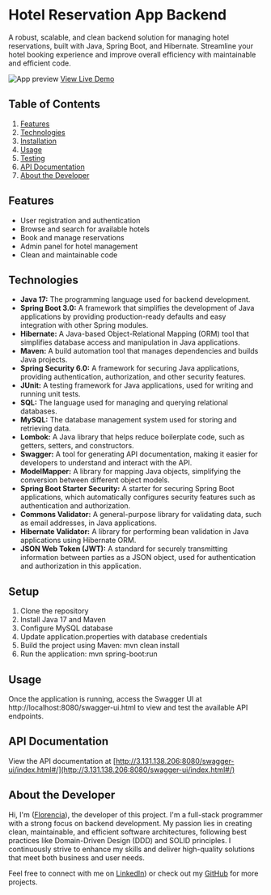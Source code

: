 # Hotel Reservation App Backend

A robust, scalable, and clean backend solution for managing hotel reservations, built with Java, Spring Boot, and Hibernate. Streamline your hotel booking experience and improve overall efficiency with maintainable and efficient code.

![App preview](app-preview-image-url)
[View Live Demo](http://digital-booking-6.s3-website.us-east-2.amazonaws.com/)

## Table of Contents

1. [Features](#features)
2. [Technologies](#technologies)
3. [Installation](#installation)
4. [Usage](#usage)
5. [Testing](#testing)
6. [API Documentation](#api-documentation)
7. [About the Developer](#about-the-developer)

## Features

- User registration and authentication
- Browse and search for available hotels
- Book and manage reservations
- Admin panel for hotel management
- Clean and maintainable code

## Technologies

- **Java 17:** The programming language used for backend development.
- **Spring Boot 3.0:** A framework that simplifies the development of Java applications by providing production-ready defaults and easy integration with other Spring modules.
- **Hibernate:** A Java-based Object-Relational Mapping (ORM) tool that simplifies database access and manipulation in Java applications.
- **Maven:** A build automation tool that manages dependencies and builds Java projects.
- **Spring Security 6.0:** A framework for securing Java applications, providing authentication, authorization, and other security features.
- **JUnit:** A testing framework for Java applications, used for writing and running unit tests.
- **SQL:** The language used for managing and querying relational databases.
- **MySQL:** The database management system used for storing and retrieving data.
- **Lombok:** A Java library that helps reduce boilerplate code, such as getters, setters, and constructors.
- **Swagger:** A tool for generating API documentation, making it easier for developers to understand and interact with the API.
- **ModelMapper:** A library for mapping Java objects, simplifying the conversion between different object models.
- **Spring Boot Starter Security:** A starter for securing Spring Boot applications, which automatically configures security features such as authentication and authorization.
- **Commons Validator:** A general-purpose library for validating data, such as email addresses, in Java applications.
- **Hibernate Validator:** A library for performing bean validation in Java applications using Hibernate ORM.
- **JSON Web Token (JWT):** A standard for securely transmitting information between parties as a JSON object, used for authentication and authorization in this application.

## Setup
1. Clone the repository
2. Install Java 17 and Maven
3. Configure MySQL database
4. Update application.properties with database credentials
5. Build the project using Maven: mvn clean install
6. Run the application: mvn spring-boot:run

## Usage
Once the application is running, access the Swagger UI at http://localhost:8080/swagger-ui.html to view and test the available API endpoints.

## API Documentation

View the API documentation at [http://3.131.138.206:8080/swagger-ui/index.html#/](http://3.131.138.206:8080/swagger-ui/index.html#/)

## About the Developer

Hi, I'm ([Florencia](https://www.linkedin.com/in/florencialecha/)), the developer of this project. I'm a full-stack programmer with a strong focus on backend development. My passion lies in creating clean, maintainable, and efficient software architectures, following best practices like Domain-Driven Design (DDD) and SOLID principles. I continuously strive to enhance my skills and deliver high-quality solutions that meet both business and user needs.

Feel free to connect with me on [LinkedIn]([your-linkedin-profile-url](https://www.linkedin.com/in/florencialecha/))) or check out my [GitHub](https://github.com/florencialecha) for more projects.
